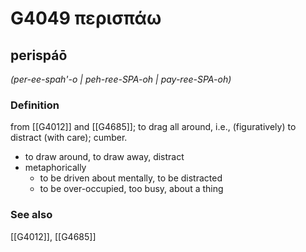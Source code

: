 # G4049 περισπάω

## perispáō

_(per-ee-spah'-o | peh-ree-SPA-oh | pay-ree-SPA-oh)_

### Definition

from [[G4012]] and [[G4685]]; to drag all around, i.e., (figuratively) to distract (with care); cumber.

- to draw around, to draw away, distract
- metaphorically
  - to be driven about mentally, to be distracted
  - to be over-occupied, too busy, about a thing

### See also

[[G4012]], [[G4685]]

